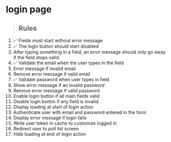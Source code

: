 # login page

> ## Rules
1. ✅ Fields must start without error message
2. ✅ The login button should start disabled
3. After typing something in a field, an error message should only go away if the field stops valid.
4. ✅ Validate the email when the user types in the field
5. Error message if invalid email
6. Remove error message if valid email
7. ✅ Validate password when user types in field
8. Show error message if an invalid password
9. Remove error message if valid password
10. Enable login button if all main fields valid
11. Disable login button if any field is invalid
12. Display loading at start of login action
13. Authenticate user with email and password entered in the form
14. Display error message if login fails
15. Write user token in cache to customize logged in
16. Redirect user to poll list screen
17. Hide loading at end of login action
